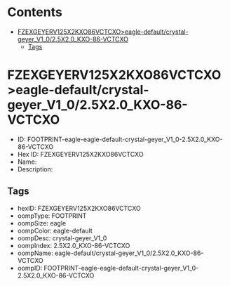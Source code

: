 



Contents
========

* [FZEXGEYERV125X2KXO86VCTCXO>eagle-default/crystal-geyer_V1_0/2.5X2.0_KXO-86-VCTCXO](#fzexgeyerv125x2kxo86vctcxoeagle-defaultcrystal-geyer_v1_025x20_kxo-86-vctcxo)
	* [Tags](#tags)

# FZEXGEYERV125X2KXO86VCTCXO>eagle-default/crystal-geyer_V1_0/2.5X2.0_KXO-86-VCTCXO

- ID: FOOTPRINT-eagle-eagle-default-crystal-geyer_V1_0-2.5X2.0_KXO-86-VCTCXO
- Hex ID: FZEXGEYERV125X2KXO86VCTCXO
- Name: 
- Description: 

## Tags

- hexID: FZEXGEYERV125X2KXO86VCTCXO
- oompType: FOOTPRINT
- oompSize: eagle
- oompColor: eagle-default
- oompDesc: crystal-geyer_V1_0
- oompIndex: 2.5X2.0_KXO-86-VCTCXO
- oompName: eagle-default/crystal-geyer_V1_0/2.5X2.0_KXO-86-VCTCXO
- oompID: FOOTPRINT-eagle-eagle-default-crystal-geyer_V1_0-2.5X2.0_KXO-86-VCTCXO
